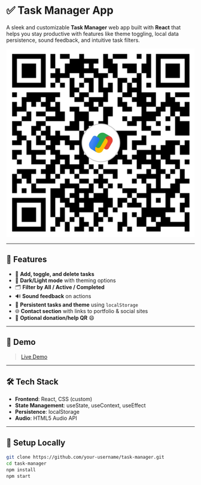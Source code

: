 # ✅ Task Manager App

A sleek and customizable **Task Manager** web app built with **React** that helps you stay productive with features like theme toggling, local data persistence, sound feedback, and intuitive task filters.

![Screenshot](src/assets/upiQr.jpg)

---

## 🚀 Features

- 📝 **Add, toggle, and delete tasks**
- 🎨 **Dark/Light mode** with theming options
- 🗂️ **Filter by All / Active / Completed**
- 🔊 **Sound feedback** on actions
- 💾 **Persistent tasks and theme** using `localStorage`
- 🌐 **Contact section** with links to portfolio & social sites
- 💸 **Optional donation/help QR** 😄

---

## 📸 Demo

> [Live Demo](https://your-live-link.vercel.app)

---

## 🛠️ Tech Stack

- **Frontend**: React, CSS (custom)
- **State Management**: useState, useContext, useEffect
- **Persistence**: localStorage
- **Audio**: HTML5 Audio API

---

## 📁 Setup Locally

```bash
git clone https://github.com/your-username/task-manager.git
cd task-manager
npm install
npm start
